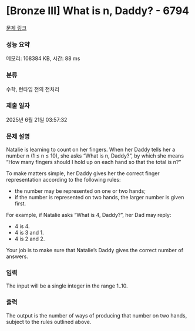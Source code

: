 # [Bronze III] What is n, Daddy? - 6794 

[문제 링크](https://www.acmicpc.net/problem/6794) 

### 성능 요약

메모리: 108384 KB, 시간: 88 ms

### 분류

수학, 런타임 전의 전처리

### 제출 일자

2025년 6월 21일 03:57:32

### 문제 설명

<p>Natalie is learning to count on her fingers. When her Daddy tells her a number n (1 ≤ n ≤ 10), she asks “What is n, Daddy?”, by which she means “How many fingers should I hold up on each hand so that the total is n?”</p>

<p>To make matters simple, her Daddy gives her the correct finger representation according to the following rules:</p>

<ul>
	<li>the number may be represented on one or two hands;</li>
	<li>if the number is represented on two hands, the larger number is given first.</li>
</ul>

<p>For example, if Natalie asks “What is 4, Daddy?”, her Dad may reply:</p>

<ul>
	<li>4 is 4.</li>
	<li>4 is 3 and 1.</li>
	<li>4 is 2 and 2.</li>
</ul>

<p>Your job is to make sure that Natalie’s Daddy gives the correct number of answers.</p>

### 입력 

 <p>The input will be a single integer in the range 1..10.</p>

### 출력 

 <p>The output is the number of ways of producing that number on two hands, subject to the rules outlined above.</p>

